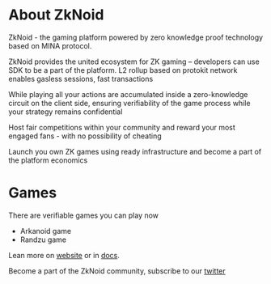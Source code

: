 # About ZkNoid
ZkNoid - the gaming platform powered by zero knowledge proof technology based on MINA protocol.

ZkNoid provides the united ecosystem for ZK gaming – developers can use SDK to be a part of the platform.
L2 rollup based on protokit network enables gasless sessions, fast transactions

While playing all your actions are accumulated inside a zero-knowledge circuit on the client side, ensuring verifiability of the game process while your strategy remains confidential

Host fair competitions within your community and reward your most engaged fans - with no possibility of cheating

Launch you own ZK games using ready infrastructure and become a part of the platform economics

# Games
There are verifiable games you can play now
- Arkanoid game
- Randzu game

Lean more on [website](https://zknoid.io) or in [docs](https://docs.zknoid.io/docs). 

Become a part of the ZkNoid community, subscribe to our [twitter](https://twitter.com/ZkNoid)
